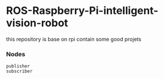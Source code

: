 # ROS-Raspberry-Pi-intelligent-vision-robot

this repository is base on rpi
contain some good projets


### Nodes
    publisher
    subscriber
    
